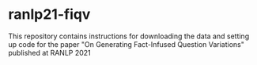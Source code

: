 # ranlp21-fiqv

This repository contains instructions for downloading the data and setting up code for the paper
"On Generating Fact-Infused Question Variations" published at RANLP 2021

